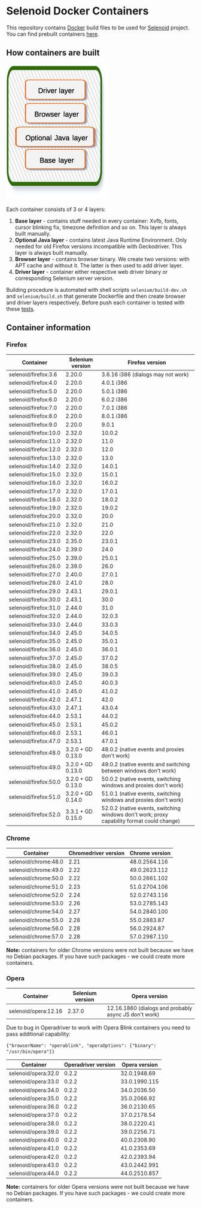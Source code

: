 # Selenoid Docker Containers
This repository contains [Docker](http://docker.com/) build files to be used for [Selenoid](http://github.com/aandryashin/selenoid) project. You can find prebuilt containers [here](https://hub.docker.com/u/selenoid/dashboard/).

## How containers are built

![layers](layers.png)

Each container consists of 3 or 4 layers:
1) **Base layer** - contains stuff needed in every container: Xvfb, fonts, cursor blinking fix, timezone definition and so on. This layer is always built manually.
2) **Optional Java layer** - contains latest Java Runtime Environment. Only needed for old Firefox versions incompatible with Geckodriver. This layer is always built manually.
3) **Browser layer** - contains browser binary. We create two versions: with APT cache and without it. The latter is then used to add driver layer.
4) **Driver layer** - container either respective web driver binary or corresponding Selenium server version.

Building procedure is automated with shell scripts ```selenium/build-dev.sh``` and ```selenium/build.sh``` that generate Dockerfile and then create browser and driver layers respectively. Before push each container is tested with these [tests](https://github.com/aerokube/selenoid-container-tests).

## Container information
### Firefox

| Container | Selenium version | Firefox version |
| --------------- | ---------------- | ---------------- |
| selenoid/firefox:3.6 | 2.20.0 | 3.6.16 i386 (dialogs may not work) |
| selenoid/firefox:4.0 | 2.20.0 | 4.0.1 i386 |
| selenoid/firefox:5.0 | 2.20.0 | 5.0.1 i386 |
| selenoid/firefox:6.0 | 2.20.0 | 6.0.2 i386 |
| selenoid/firefox:7.0 | 2.20.0 | 7.0.1 i386 |
| selenoid/firefox:8.0 | 2.20.0 | 8.0.1 i386 |
| selenoid/firefox:9.0 | 2.20.0 | 9.0.1 |
| selenoid/firefox:10.0 | 2.32.0 | 10.0.2 |
| selenoid/firefox:11.0 | 2.32.0 | 11.0 |
| selenoid/firefox:12.0 | 2.32.0 | 12.0 |
| selenoid/firefox:13.0 | 2.32.0 | 13.0 |
| selenoid/firefox:14.0 | 2.32.0 | 14.0.1 |
| selenoid/firefox:15.0 | 2.32.0 | 15.0.1 |
| selenoid/firefox:16.0 | 2.32.0 | 16.0.2 |
| selenoid/firefox:17.0 | 2.32.0 | 17.0.1 |
| selenoid/firefox:18.0 | 2.32.0 | 18.0.2 |
| selenoid/firefox:19.0 | 2.32.0 | 19.0.2 |
| selenoid/firefox:20.0 | 2.32.0 | 20.0 |
| selenoid/firefox:21.0 | 2.32.0 | 21.0 |
| selenoid/firefox:22.0 | 2.32.0 | 22.0 |
| selenoid/firefox:23.0 | 2.35.0 | 23.0.1 |
| selenoid/firefox:24.0 | 2.39.0 | 24.0 |
| selenoid/firefox:25.0 | 2.39.0 | 25.0.1 |
| selenoid/firefox:26.0 | 2.39.0 | 26.0 |
| selenoid/firefox:27.0 | 2.40.0 | 27.0.1 |
| selenoid/firefox:28.0 | 2.41.0 | 28.0 |
| selenoid/firefox:29.0 | 2.43.1 | 29.0.1 |
| selenoid/firefox:30.0 | 2.43.1 | 30.0 |
| selenoid/firefox:31.0 | 2.44.0 | 31.0 |
| selenoid/firefox:32.0 | 2.44.0 | 32.0.3 |
| selenoid/firefox:33.0 | 2.44.0 | 33.0.3 |
| selenoid/firefox:34.0 | 2.45.0 | 34.0.5 |
| selenoid/firefox:35.0 | 2.45.0 | 35.0.1 |
| selenoid/firefox:36.0 | 2.45.0 | 36.0.1 |
| selenoid/firefox:37.0 | 2.45.0 | 37.0.2 |
| selenoid/firefox:38.0 | 2.45.0 | 38.0.5 |
| selenoid/firefox:39.0 | 2.45.0 | 39.0.3 |
| selenoid/firefox:40.0 | 2.45.0 | 40.0.3 |
| selenoid/firefox:41.0 | 2.45.0 | 41.0.2 |
| selenoid/firefox:42.0 | 2.47.1 | 42.0 |
| selenoid/firefox:43.0 | 2.47.1 | 43.0.4 |
| selenoid/firefox:44.0 | 2.53.1 | 44.0.2 |
| selenoid/firefox:45.0 | 2.53.1 | 45.0.2 |
| selenoid/firefox:46.0 | 2.53.1 | 46.0.1 |
| selenoid/firefox:47.0 | 2.53.1 | 47.0.1 |
| selenoid/firefox:48.0 | 3.2.0 + GD 0.13.0 | 48.0.2 (native events and proxies don't work) |
| selenoid/firefox:49.0 | 3.2.0 + GD 0.13.0 | 49.0.2 (native events and switching between windows don't work) |
| selenoid/firefox:50.0 | 3.2.0 + GD 0.13.0 | 50.0.2 (native events, switching windows and proxies don't work) |
| selenoid/firefox:51.0 | 3.2.0 + GD 0.14.0 | 51.0.1 (native events, switching windows and proxies don't work) |
| selenoid/firefox:52.0 | 3.3.1 + GD 0.15.0 | 52.0.2 (native events, switching windows don't work; proxy capability format could change) |

### Chrome

| Container | Chromedriver version | Chrome version |
| --------- | -------------------- | -------------- |
| selenoid/chrome:48.0 | 2.21 | 48.0.2564.116 |
| selenoid/chrome:49.0 | 2.22 | 49.0.2623.112 |
| selenoid/chrome:50.0 | 2.22 | 50.0.2661.102 |
| selenoid/chrome:51.0 | 2.23 | 51.0.2704.106 |
| selenoid/chrome:52.0 | 2.24 | 52.0.2743.116 |
| selenoid/chrome:53.0 | 2.26 | 53.0.2785.143 |
| selenoid/chrome:54.0 | 2.27 | 54.0.2840.100 |
| selenoid/chrome:55.0 | 2.28 | 55.0.2883.87 |
| selenoid/chrome:56.0 | 2.28 | 56.0.2924.87 |
| selenoid/chrome:57.0 | 2.28 | 57.0.2987.110 |

**Note:** containers for older Chrome versions were not built because we have no Debian packages. If you have such packages - we could create more containers.

### Opera

| Container | Selenium version | Opera version |
| --------- | ---------------- | ------------- |
| selenoid/opera:12.16 | 2.37.0 | 12.16.1860 (dialogs and probably async JS don't work) |

Due to bug in Operadriver to work with Opera Blink containers you need to pass additional capability:
```
{"browserName": "operablink", "operaOptions": {"binary": "/usr/bin/opera"}}
```
| Container | Operadriver version | Opera version |
| --------- | ------------------- | ------------- |
| selenoid/opera:32.0 | 0.2.2 | 32.0.1948.69 |
| selenoid/opera:33.0 | 0.2.2 | 33.0.1990.115 |
| selenoid/opera:34.0 | 0.2.2 | 34.0.2036.50 |
| selenoid/opera:35.0 | 0.2.2 | 35.0.2066.92 |
| selenoid/opera:36.0 | 0.2.2 | 36.0.2130.65 |
| selenoid/opera:37.0 | 0.2.2 | 37.0.2178.54 |
| selenoid/opera:38.0 | 0.2.2 | 38.0.2220.41 |
| selenoid/opera:39.0 | 0.2.2 | 39.0.2256.71 |
| selenoid/opera:40.0 | 0.2.2 | 40.0.2308.90 |
| selenoid/opera:41.0 | 0.2.2 | 41.0.2353.69 |
| selenoid/opera:42.0 | 0.2.2 | 42.0.2393.94 |
| selenoid/opera:43.0 | 0.2.2 | 43.0.2442.991 |
| selenoid/opera:44.0 | 0.2.2 | 44.0.2510.857 |

**Note:** containers for older Opera versions were not built because we have no Debian packages. If you have such packages - we could create more containers.
